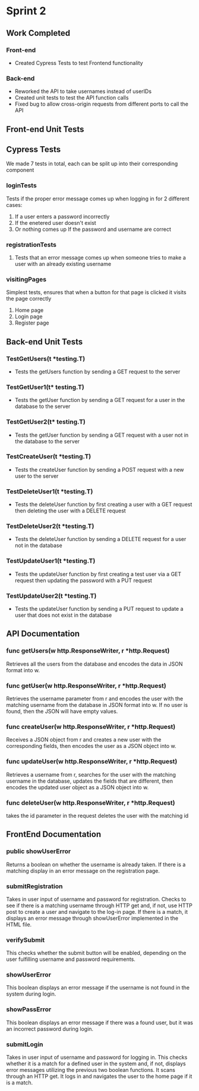 # Sprint 2

## Work Completed

### Front-end

- Created Cypress Tests to test Frontend functionality 

### Back-end

- Reworked the API to take usernames instead of userIDs
- Created unit tests to test the API function calls
- Fixed bug to allow cross-origin requests from different ports to call the API

## Front-end Unit Tests

## Cypress Tests
We made 7 tests in total, each can be split up into their corresponding component
### loginTests
Tests if the proper error message comes up when logging in for 2 different cases:
1. If a user enters a password incorrectly
2. If the enetered user doesn't exist
3. Or nothing comes up If the password and username are correct
### registrationTests
1. Tests that an error message comes up when someone tries to make a user with an already existing username
### visitingPages
Simplest tests, ensures that when a button for that page is clicked it visits the page correctly
1. Home page
2. Login page
3. Register page

## Back-end Unit Tests

### TestGetUsers(t *testing.T)

- Tests the getUsers function by sending a GET request to the server

### TestGetUser1(t* testing.T)

- Tests the getUser function by sending a GET request for a user in the database to the server

### TestGetUser2(t* testing.T)

- Tests the getUser function by sending a GET request with a user not in the database to the server

### TestCreateUser(t *testing.T)

- Tests the createUser function by sending a POST request with a new user to the server

### TestDeleteUser1(t *testing.T)

- Tests the deleteUser function by first creating a user with a GET request then deleting the user with a DELETE request

### TestDeleteUser2(t *testing.T)

- Tests the deleteUser function by sending a DELETE request for a user not in the database

### TestUpdateUser1(t *testing.T)

- Tests the updateUser function by first creating a test user via a GET request then updating the password with a PUT request

### TestUpdateUser2(t *testing.T)

- Tests the updateUser function by sending a PUT request to update a user that does not exist in the database

## API Documentation

### func getUsers(w http.ResponseWriter, r *http.Request)

Retrieves all the users from the database and encodes the data in JSON format into w.

### func getUser(w http.ResponseWriter, r *http.Request)

Retrieves the username parameter from r and encodes the user with the matching username from the database in JSON format into w. If no user is found, then the JSON will have empty values.

### func createUser(w http.ResponseWriter, r *http.Request)

Receives a JSON object from r and creates a new user with the corresponding fields, then encodes the user as a JSON object into w.

### func updateUser(w http.ResponseWriter, r *http.Request)

Retrieves a username from r, searches for the user with the matching username in the database, updates the fields that are different, then encodes the updated user object as a JSON object into w.

### func deleteUser(w http.ResponseWriter, r *http.Request)
takes the id parameter in the request deletes the user with the matching id

## FrontEnd Documentation 

### public showUserError

Returns a boolean on whether the username is already taken. If there is a matching display in an error message on the registration page.

### submitRegistration

Takes in user input of username and password for registration. Checks to see if there is a matching username through HTTP get and, if not, use HTTP post to create a user and navigate to the log-in page. If there is a match, it displays an error message through showUserError implemented in the HTML file. 

### verifySubmit

This checks whether the submit button will be enabled, depending on the user fulfilling username and password requirements.

### showUserError

This boolean displays an error message if the username is not found in the system during login.

### showPassError

This boolean displays an error message if there was a found user, but it was an incorrect password during login.

### submitLogin

Takes in user input of username and password for logging in. This checks whether it is a match for a defined user in the system and, if not, displays error messages utilizing the previous two boolean functions. It scans through an HTTP get. It logs in and navigates the user to the home page if it is a match.


